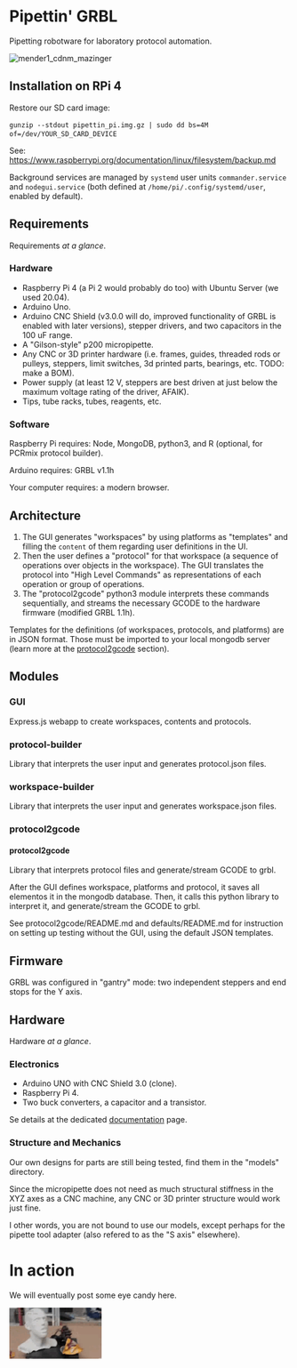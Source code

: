 # Pipettin' GRBL

Pipetting robotware for laboratory protocol automation.

![mender1_cdnm_mazinger](doc/media/pics/21_04-en_el_labo/IMG_7441.JPG)

## Installation on RPi 4

Restore our SD card image:

```
gunzip --stdout pipettin_pi.img.gz | sudo dd bs=4M of=/dev/YOUR_SD_CARD_DEVICE
```

See: https://www.raspberrypi.org/documentation/linux/filesystem/backup.md

Background services are managed by `systemd` user units `commander.service` and `nodegui.service` (both defined at `/home/pi/.config/systemd/user`, enabled by default).

## Requirements

Requirements _at a glance_.

### Hardware

* Raspberry Pi 4 (a Pi 2 would probably do too) with Ubuntu Server (we used 20.04).
* Arduino Uno.
* Arduino CNC Shield (v3.0.0 will do, improved functionality of GRBL is enabled with later versions), stepper drivers, and two capacitors in the 100 uF range.
* A "Gilson-style" p200 micropipette.
* Any CNC or 3D printer hardware (i.e. frames, guides, threaded rods or pulleys, steppers, limit switches, 3d printed parts, bearings, etc. TODO: make a BOM).
* Power supply (at least 12 V, steppers are best driven at just below the maximum voltage rating of the driver, AFAIK).
* Tips, tube racks, tubes, reagents, etc.

### Software

Raspberry Pi requires: Node, MongoDB, python3, and R (optional, for PCRmix protocol builder).

Arduino requires: GRBL v1.1h

Your computer requires: a modern browser.

## Architecture

1. The GUI generates "workspaces" by using platforms as "templates" and filling the `content` of them regarding user definitions in the UI.
2. Then the user defines a "protocol" for that workspace (a sequence of operations over objects in the workspace). The GUI translates the protocol into "High Level Commands" as representations of each operation or group of operations.
3. The "protocol2gcode" python3 module interprets these commands sequentially, and streams the necessary GCODE to the hardware firmware (modified GRBL 1.1h).

Templates for the definitions (of workspaces, protocols, and platforms) are in JSON format. Those must be imported to your local mongodb server (learn more at the [protocol2gcode](#protocol2gcode) section).

## Modules

### GUI

Express.js webapp to create workspaces, contents and protocols.

### protocol-builder

Library that interprets the user input and generates protocol.json files.

### workspace-builder

Library that interprets the user input and generates workspace.json files.

### protocol2gcode

#### protocol2gcode

Library that interprets protocol files and generate/stream GCODE to grbl.

After the GUI defines workspace, platforms and protocol, it saves all elementos it in the mongodb database. Then, it calls this python library to interpret it, and generate/stream the GCODE to grbl.

See protocol2gcode/README.md and defaults/README.md for instruction on setting up testing without the GUI, using the default JSON templates.

## Firmware

GRBL was configured in "gantry" mode: two independent steppers and end stops for the Y axis.

## Hardware

Hardware _at a glance_.

### Electronics

* Arduino UNO with CNC Shield 3.0 (clone).
* Raspberry Pi 4.
* Two buck converters, a capacitor and a transistor.

Se details at the dedicated [documentation](doc/electronica/README.md) page.

### Structure and Mechanics

Our own designs for parts are still being tested, find them in the "models" directory.

Since the micropipette does not need as much structural stiffness in the XYZ axes as a CNC machine, any CNC or 3D printer structure would work just fine.

I other words, you are not bound to use our models, except perhaps for the pipette tool adapter (also refered to as the "S axis" elsewhere).

# In action

We will eventually post some eye candy here.

![here comes the airplane!](doc/bot.gif)
